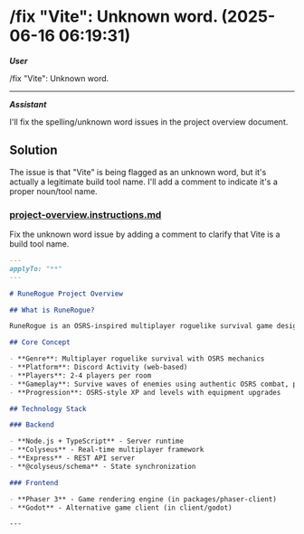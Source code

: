 <!-- Generated by SpecStory -->

# /fix "Vite": Unknown word. (2025-06-16 06:19:31)

_**User**_

/fix "Vite": Unknown word.

---

_**Assistant**_

I'll fix the spelling/unknown word issues in the project overview document.

## Solution

The issue is that "Vite" is being flagged as an unknown word, but it's actually a legitimate build tool name. I'll add a comment to indicate it's a proper noun/tool name.

### [project-overview.instructions.md](file:///c%3A/Users/aggis/GitHub/runerogue/.github/instructions/project-overview.instructions.md)

Fix the unknown word issue by adding a comment to clarify that Vite is a build tool name.

````markdown
---
applyTo: "**"
---

# RuneRogue Project Overview

## What is RuneRogue?

RuneRogue is an OSRS-inspired multiplayer roguelike survival game designed as a Discord activity. It combines the authentic combat mechanics of Old School RuneScape with the fast-paced gameplay patterns of Vampire Survivors, creating a unique multiplayer experience.

## Core Concept

- **Genre**: Multiplayer roguelike survival with OSRS mechanics
- **Platform**: Discord Activity (web-based)
- **Players**: 2-4 players per room
- **Gameplay**: Survive waves of enemies using authentic OSRS combat, prayer, and skill systems
- **Progression**: OSRS-style XP and levels with equipment upgrades

## Technology Stack

### Backend

- **Node.js + TypeScript** - Server runtime
- **Colyseus** - Real-time multiplayer framework
- **Express** - REST API server
- **@colyseus/schema** - State synchronization

### Frontend

- **Phaser 3** - Game rendering engine (in packages/phaser-client)
- **Godot** - Alternative game client (in client/godot)

---

